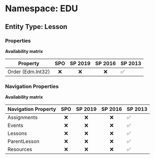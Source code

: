 # Namespace: EDU

## Entity Type: Lesson

### Properties

**Availability matrix**

Property | SPO | SP 2019 | SP 2016 | SP 2013
----------|:---:|:-------:|:-------:|:-------
Order (Edm.Int32) | ❌ | ❌ | ❌ | ✅

### Navigation Properties

**Availability matrix**

Navigation Property | SPO | SP 2019 | SP 2016 | SP 2013
----------|:---:|:-------:|:-------:|:-------
Assignments | ❌ | ❌ | ❌ | ✅
Events | ❌ | ❌ | ❌ | ✅
Lessons | ❌ | ❌ | ❌ | ✅
ParentLesson | ❌ | ❌ | ❌ | ✅
Resources | ❌ | ❌ | ❌ | ✅